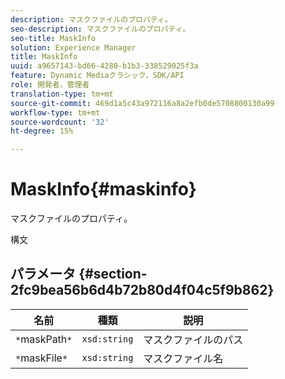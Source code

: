 ```yaml
---
description: マスクファイルのプロパティ。
seo-description: マスクファイルのプロパティ。
seo-title: MaskInfo
solution: Experience Manager
title: MaskInfo
uuid: a9657143-bd66-4280-b1b3-338529025f3a
feature: Dynamic Mediaクラシック，SDK/API
role: 開発者，管理者
translation-type: tm+mt
source-git-commit: 469d1a5c43a972116a8a2efb0de5708800130a99
workflow-type: tm+mt
source-wordcount: '32'
ht-degree: 15%

---
```



# MaskInfo{#maskinfo}

マスクファイルのプロパティ。

構文

## パラメータ {#section-2fc9bea56b6d4b72b80d4f04c5f9b862}

| 名前 | 種類 | 説明 |
|---|---|---|
| `*`maskPath`*` | `xsd:string` | マスクファイルのパス |
| `*`maskFile`*` | `xsd:string` | マスクファイル名 |

